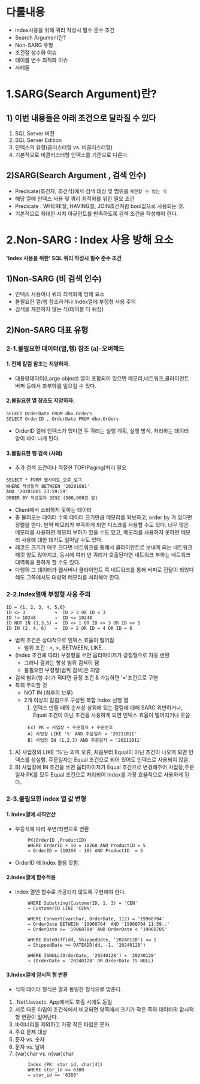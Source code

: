 # 다룰내용
- index사용을 위해 쿼리 작성시 필수 준수 조건
- Search Argument란?
- Non-SARG 유형
- 조건절 상수화 이슈
- 테이블 변수 최적화 이슈
- 사례들

# 1.SARG(Search Argument)란?

## 1) 이번 내용들은 아래 조건으로 달라질 수 있다
1. SQL Server 버전
2. SQL Server Edition
3. 인덱스의 유형(클러스터형 vs. 비클러스터형)
4. 기본적으로 비클러스터형 인덱스를 기준으로 다룬다.


## 2)SARG(Search Argument , 검색 인수)
- Predicate(조건자, 조건식)에서 검색 대상 및 범위를 `제한할 수 있는 식`
- 해당 열에 인덱스 사용 및 쿼리 최적화를 위한 필요 조건
- Predicate  : WHERE절, HAVING절, JOIN조건처럼 bool값으로 사옹되는 것.
- 기본적으로 최대한 서치 아규먼트를 만족하도록 검색 조건을 작성해야 한다.


# 2.Non-SARG : Index 사용 방해 요소 
#### 'Index 사용을 위한' SQL 쿼리 작성시 필수 준수 조건

## 1)Non-SARG (비 검색 인수)
- 인덱스 사용이나 쿼리 최적화에 방해 요소
- 불필요한 열/행 참조하거나 Index열에 부정형 사용 주의
- 검색을 제한하지 않는 식(테이블 다 뒤짐)


## 2)Non-SARG 대표 유형

### 2-1.불필요한 데이터(열,행) 참조 (a)-오버헤드
#### 1. 전체 칼럼 참조는 지양하자.
- 대용량데이터(Large object) 열이 포함되어 있으면 메모리,네트워크,클라이언트 버퍼 등에서 과부하를 일으킬 수 있다.
#### 2.불필요한 열 참조도 지양하자.
```
SELECT OrderDate FROM dbo.Orders 
SELECT OrderID , OrderDate FROM dbo.Orders
```
- OrderID 열에 인덱스가 있다면 두 쿼리는 실행 계획, 실행 방식, 처리하는 데이터 양이 차이 나게 된다.

#### 3.불필요한 행 검색 (사례)
- 추가 검색 조건이나 적절한 TOP(Paging)처리 필요
```
SELECT * FORM 웹사이트_오류_로그
WHERE 작성일자 BETWEEN '20201001' 
AND '20201001 23:59:59'
ORDER BY 작성일자 DESC (500,000건 발)
```
- Client에서 소비하지 못하는 데이터
- 총 불러오는 데이터 수의 데이터 크기만큼  메모리를 확보하고, order by 가 있다면 정렬을 한다. 만약 메모리가 부족하게 되면 디스크를 사용할 수도 있다. 너무 많은 메모리를 사용하면 메모리 부하가 있을 수도 있고, 메모리를 사용하지 못하면 메모리 사용에 대한 대기도 일어날 수도 있다.
- 레코드 크기가 매우 크다면 네트워크를 통해서 클라이언트로 보내게 되는 네트워크 패킷 양도 많아지고, 동시에 여러 번 쿼리가 호출된다면 네트워크 부하는 네트워크 대역폭을 풀하게 할 수도 있다.
- 다행히 그 데이터가 웹서버나 클라이언트 쪽 네트워크를 통해 버퍼로 전달이 되었다 해도 그쪽에서도 대량의 메모리를 처리해야  한다.

### 2-2.Index열에 부정형 사용 주의
```
ID = {1, 2, 3, 4, 5,6}
ID <> 3           →  ID > 3 OR ID < 3
ID !> 10248       →  ID <= 10248 
ID NOT IN (1,3,5) →  ID <> 1 OR ID <> 3 OR ID <> 5
ID IN (2, 4, 6)   →  ID = 2 OR ID = 4 OR ID = 6
```
- 범위 조건은 상대적으로 인덱스 효율이 떨어짐
	- 범위 조건 :  <, >, BETWEEN, LIKE...
- (index 조건에 따라) 부정형을 쓰면 옵티마이저가 긍정형으로 자동 변환
	- 그러나 결과는 항상 범위 검색이 됌
	- 불필요한 부정형(범위 검색)은 지양
- 검색 범위(행 수)가 적다면 긍정 조건 & 가능하면 '='조건으로 구현
- 특히 주의할 것
	-  NOT IN (최후의 보루)
	- 2개 이상의 칼럼으로 구성된 복합 Index 선행 열
		1. 인덱스 만들 때의 순서상 상위에 있는 칼럼에 대해 SARG 위반하거나, Equal 조건이 아닌 조건을 사용하게 되면 인덱스 효율이 떨어지거나 못씀
```
		Ex) PK = 사업장 + 주문일자 + 주문번호
		A) 사업장 LIKE '%' AND 주문일자 = '20211011'
		B) 사업장 IN (1,2,3) AND 주문일자 = '20211011'
```
1. A) 사업장의 LIKE '%'는 의미 오류, 처음부터 Equal이 아닌 조건이 나오게 되면 인덱스를 상실함. 주문일자는 Equal 조건으로 되어 있어도 인덱스로 사용되지 않음.
2. B) 사업장에 IN 조건을 쓰면 옵티마이저가 Equal 조건으로 변경해주어 사업장,주문일자 PK를 모두 Equal 조건으로 처리되어 Index를 가장 효율적으로 사용하게 된다.


### 2-3.불필요한 index 열 값 변형
#### 1. Index열에 사칙연산
- 부등식에 따라 우변/좌변으로 변환
``` 
		PK(OrderID ,ProductID)
		WHERE OrderID + 10 = 10268 AND ProductID = 5
		→ OrderID = (10268 - 10) AND ProductID  = 5
```
- OrderID 에 Index 활용 못함.

#### 2.Index열에 함수적용
- Index 열엔 함수로 가공되지 않도록 구현해야 한다.
```
		WHERE Substring(CustomerID, 1, 3) = 'CEN'
		→ CustomerID LIKE 'CEN%'
		
		WHERE Convert(varchar, OrderDate, 112) = '19960704'
		→ OrderDate BETWEEN '19960704' AND '19960704 11:59..'
		→ OrderDate >= '19960704' AND OrderDate < '19960705'
		
		WHERE DateDiff(dd, ShippedDate, '20240128') <= 1
		→ ShippedDate >= DATEADD(dd, -1, '20240128')
	
		WHERE ISNULL(OrderDate, '20240128') = '20240128'
		→ (OrderDate = '20240128' OR OrderDate IS NULL)
```

#### 3.Index열에 암시적 형 변환
- 식의 데이터 형식은 열과 동일한 형식으로 맞춘다.
1. .Net/Javaetc. App에서도 호출 시에도 동일
2. 서로 다른 타입이 조건식에서 비교되면 양쪽에서 크기가 작은 쪽의 데이터의 암시적 형 변환이 일어난다.
3. 바이너리를 제외하고 가장 작은 타입은 문자.
4. 주요 문제 대상
5. 문자 vs. 숫자
6. 문자 vs. 날짜
7. (var)char vs. n(var)char
```
		Index (PK: stor_id, char[4])
		WHERE stor_id >= 6380
		→ stor_id >= '6380'
```
